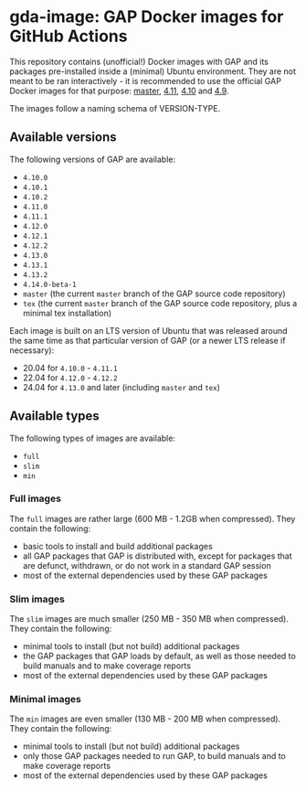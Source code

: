# gda-image: GAP Docker images for GitHub Actions

This repository contains (unofficial!) Docker images with GAP and its packages pre-installed inside a (minimal) Ubuntu environment. They are not meant to be ran interactively - it is recommended to use the official GAP Docker images for that purpose: [master](https://github.com/gap-system/gap-docker-master), [4.11](https://github.com/gap-system/gap-docker-stable-4.11), [4.10](https://github.com/gap-system/gap-docker-stable-4.10) and [4.9](https://github.com/gap-system/gap-docker-stable-4.9).

The images follow a naming schema of VERSION-TYPE.

## Available versions

The following versions of GAP are available:
  - `4.10.0`
  - `4.10.1`
  - `4.10.2`
  - `4.11.0`
  - `4.11.1`
  - `4.12.0`
  - `4.12.1`
  - `4.12.2`
  - `4.13.0`
  - `4.13.1`
  - `4.13.2`
  - `4.14.0-beta-1`
  - `master` (the current `master` branch of the GAP source code repository)
  - `tex` (the current `master` branch of the GAP source code repository, plus a minimal tex installation) 

Each image is built on an LTS version of Ubuntu that was released around the same time as that particular version of GAP (or a newer LTS release if necessary):
  - 20.04 for `4.10.0` -  `4.11.1`
  - 22.04 for `4.12.0` - `4.12.2`
  - 24.04 for `4.13.0` and later (including `master` and `tex`)


## Available types

The following types of images are available:
  - `full`
  - `slim`
  - `min`

### Full images

The `full` images are rather large (600 MB - 1.2GB when compressed). They contain the following:
  * basic tools to install and build additional packages
  * all GAP packages that GAP is distributed with, except for packages that are defunct, withdrawn, or do not work in a standard GAP session
  * most of the external dependencies used by these GAP packages
  
### Slim images
  
The `slim` images are much smaller (250 MB - 350 MB when compressed). They contain the following:
  * minimal tools to install (but not build) additional packages
  * the GAP packages that GAP loads by default, as well as those needed to build manuals and to make coverage reports
  * most of the external dependencies used by these GAP packages

### Minimal images
  
The `min` images are even smaller (130 MB - 200 MB when compressed). They contain the following:
  * minimal tools to install (but not build) additional packages
  * only those GAP packages needed to run GAP, to build manuals and to make coverage reports
  * most of the external dependencies used by these GAP packages
